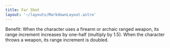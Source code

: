 ```yaml
---
title: Far Shot
layout: '~/layouts/MarkdownLayout.astro'
---
```

Benefit: When the character uses a firearm or archaic ranged weapon, its range
increment increases by one-half (multiply by 1.5). When the character throws a
weapon, its range increment is doubled.

